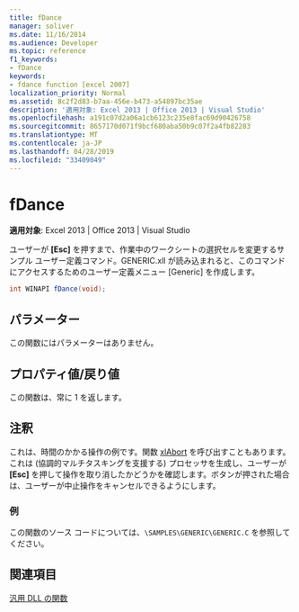 ```yaml
---
title: fDance
manager: soliver
ms.date: 11/16/2014
ms.audience: Developer
ms.topic: reference
f1_keywords:
- fDance
keywords:
- fdance function [excel 2007]
localization_priority: Normal
ms.assetid: 8c2f2d83-b7aa-456e-b473-a54897bc35ae
description: '適用対象: Excel 2013 | Office 2013 | Visual Studio'
ms.openlocfilehash: a191c07d2a06a1cb6123c235e8fac69d90426758
ms.sourcegitcommit: 8657170d071f9bcf680aba50b9c07f2a4fb82283
ms.translationtype: MT
ms.contentlocale: ja-JP
ms.lasthandoff: 04/28/2019
ms.locfileid: "33409049"
---
```

# <a name="fdance"></a>fDance

 **適用対象**: Excel 2013 | Office 2013 | Visual Studio 
  
ユーザーが **[Esc]** を押すまで、作業中のワークシートの選択セルを変更するサンプル ユーザー定義コマンド。GENERIC.xll が読み込まれると、このコマンドにアクセスするためのユーザー定義メニュー [Generic] を作成します。
  
```cs
int WINAPI fDance(void);
```

## <a name="parameters"></a>パラメーター

この関数にはパラメーターはありません。
  
## <a name="property-valuereturn-value"></a>プロパティ値/戻り値

この関数は、常に 1 を返します。
  
## <a name="remarks"></a>注釈

これは、時間のかかる操作の例です。関数 [xlAbort](xlabort.md) を呼び出すこともあります。これは (協調的マルチタスキングを支援する) プロセッサを生成し、ユーザーが **[Esc]** を押して操作を取り消したかどうかを確認します。ボタンが押された場合は、ユーザーが中止操作をキャンセルできるようにします。 
  
### <a name="example"></a>例

この関数のソース コードについては、`\SAMPLES\GENERIC\GENERIC.C` を参照してください。 
  
## <a name="see-also"></a>関連項目



[汎用 DLL の関数](functions-in-the-generic-dll.md)

